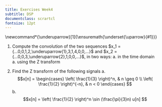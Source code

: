 ```yaml
---
title: Exercises Week4
subtitle: DSP
documentclass: scrartcl
fontsize: 12pt
---
```


\newcommand*{\underuparrow}[1]{\ensuremath{\underset{\uparrow}{#1}}} 

1. Compute the convolution of the two sequences $x_1 = {...0,0,1,2,\underuparrow{1},3,1,4,0,0,...}$
and $x_2 = {...0,0,3,\underuparrow{2},1,0,0,...}$, in two ways:
    a. in the time domain
    a. using the Z transform


2. Find the Z transform of the following signals
    a. $$x[n] = \begin{cases}
	\left( \frac{1}{3} \right)^n, & n \geq 0 \\
	\left( \frac{1}{2} \right)^{-n}, & n < 0
	\end{cases}
	$$
    b. $$x[n] = \left( \frac{1}{2} \right)^n \sin (\frac{\pi}{3}n) u[n] $$
